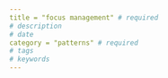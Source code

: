 ```yaml
---
title = "focus management" # required 
# description
# date 
category = "patterns" # required 
# tags
# keywords
---
```


